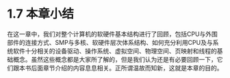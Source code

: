 # 1.7 本章小结

在这一章中，我们对整个计算机的软硬件基本结构进行了回顾，包括CPU与外围部件的连接方式、SMP与多核、软硬件层次体系结构、如何充分利用CPU及与系统软件十分相关的设备驱动、操作系统、虚拟空间、物理空间、页映射和线程的基础概念。虽然这些概念都是大家所了解的，但是我们认为还是有必要回顾一下，它们跟本书后面章节介绍的内容息息相关。正所谓温故而知新，这就是本章的目的。
